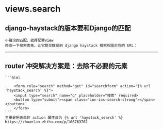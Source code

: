 # views.search

## django-haystack的版本要和Django的匹配

    不融洽的匹配，就得配置view
    修改一下搜索表单，让它提交数据到 django haystack 搜索视图对应的 URL：

-------

## router 冲突解决方案是：去除不必要的元素

    ```html

        <form role="search" method="get" id="searchform" action="{% url 'haystack_search' %}">
        <input type="search" name="q" placeholder="搜索" required>
        <button type="submit"><span class="ion-ios-search-strong"></span></button>
        </form>
    ```
    主要是把表单的 action 属性改为 {% url 'haystack_search' %}
    https://zhuanlan.zhihu.com/p/106763702
